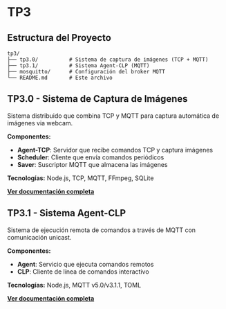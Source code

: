 # TP3

## Estructura del Proyecto

```
tp3/
├── tp3.0/          # Sistema de captura de imágenes (TCP + MQTT)
├── tp3.1/          # Sistema Agent-CLP (MQTT)
├── mosquitto/      # Configuración del broker MQTT
└── README.md       # Este archivo
```

## TP3.0 - Sistema de Captura de Imágenes

Sistema distribuido que combina TCP y MQTT para captura automática de imágenes via webcam.

**Componentes:**

- **Agent-TCP**: Servidor que recibe comandos TCP y captura imágenes
- **Scheduler**: Cliente que envía comandos periódicos
- **Saver**: Suscriptor MQTT que almacena las imágenes

**Tecnologías:** Node.js, TCP, MQTT, FFmpeg, SQLite

**[Ver documentación completa](tp3.0/README.md)**

## TP3.1 - Sistema Agent-CLP

Sistema de ejecución remota de comandos a través de MQTT con comunicación unicast.

**Componentes:**

- **Agent**: Servicio que ejecuta comandos remotos
- **CLP**: Cliente de línea de comandos interactivo

**Tecnologías:** Node.js, MQTT v5.0/v3.1.1, TOML

**[Ver documentación completa](tp3.1/README.md)**
